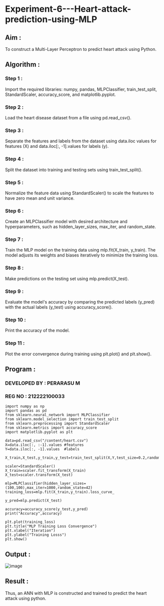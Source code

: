 # Experiment-6---Heart-attack-prediction-using-MLP

## Aim :

To construct a  Multi-Layer Perceptron to predict heart attack using Python.

## Algorithm :

### Step 1 :

Import the required libraries: numpy, pandas, MLPClassifier, train_test_split, StandardScaler, accuracy_score, and matplotlib.pyplot.<br>

### Step 2 :

Load the heart disease dataset from a file using pd.read_csv().<br>

### Step 3 :

Separate the features and labels from the dataset using data.iloc values for features (X) and data.iloc[:, -1].values for labels (y).<br>

### Step 4 :

Split the dataset into training and testing sets using train_test_split().<br>

### Step 5 :

Normalize the feature data using StandardScaler() to scale the features to have zero mean and unit variance.<br>

### Step 6 :

Create an MLPClassifier model with desired architecture and hyperparameters, such as hidden_layer_sizes, max_iter, and random_state.<br>

### Step 7 :

Train the MLP model on the training data using mlp.fit(X_train, y_train). The model adjusts its weights and biases iteratively to minimize the training loss.<br>
### Step 8 :

Make predictions on the testing set using mlp.predict(X_test).<br>

### Step 9 :

Evaluate the model's accuracy by comparing the predicted labels (y_pred) with the actual labels (y_test) using accuracy_score().<br>

### Step 10 :

Print the accuracy of the model.<br>

### Step 11 :

Plot the error convergence during training using plt.plot() and plt.show().<br>

## Program :

### DEVELOPED BY : PERARASU M

### REG NO : 212222100033

```
import numpy as np
import pandas as pd 
from sklearn.neural_network import MLPClassifier 
from sklearn.model_selection import train_test_split
from sklearn.preprocessing import StandardScaler 
from sklearn.metrics import accuracy_score
import matplotlib.pyplot as plt

data=pd.read_csv("/content/heart.csv")
X=data.iloc[:, :-1].values #features 
Y=data.iloc[:, -1].values  #labels 

X_train,X_test,y_train,y_test=train_test_split(X,Y,test_size=0.2,random_state=42)

scaler=StandardScaler()
X_train=scaler.fit_transform(X_train)
X_test=scaler.transform(X_test)

mlp=MLPClassifier(hidden_layer_sizes=(100,100),max_iter=1000,random_state=42)
training_loss=mlp.fit(X_train,y_train).loss_curve_

y_pred=mlp.predict(X_test)

accuracy=accuracy_score(y_test,y_pred)
print("Accuracy",accuracy)

plt.plot(training_loss)
plt.title("MLP Training Loss Convergence")
plt.xlabel("Iteration")
plt.ylabel("Training Losss")
plt.show()

```

## Output :

![image](https://github.com/Abrinnisha6/Experiment-6---Heart-attack-prediction-using-MLP/assets/118889454/466aa4b5-95d8-4dc0-a617-de6672018bed)


## Result :

Thus, an ANN with MLP is constructed and trained to predict the heart attack using python.
     

